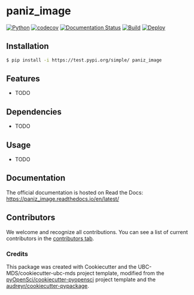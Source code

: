 # paniz_image 

[![Python](https://img.shields.io/badge/python-3.8-blue)]()
[![codecov](https://codecov.io/gh/paradise1260/paniz_image/branch/main/graph/badge.svg)](https://codecov.io/gh/paradise1260/paniz_image)
[![Documentation Status](https://readthedocs.org/projects/paniz_image/badge/?version=latest)](https://paniz_image.readthedocs.io/en/latest/?badge=latest)
[![Build](https://github.com/paradise1260/paniz_image/workflows/build/badge.svg)](https://github.com/paradise1260/paniz_image/actions/workflows/build.yml)
[![Deploy](https://github.com/paradise1260/paniz_image/actions/workflows/deploy.yml/badge.svg)](https://github.com/paradise1260/paniz_image/actions/workflows/deploy.yml)


## Installation

```bash
$ pip install -i https://test.pypi.org/simple/ paniz_image
```

## Features

- TODO

## Dependencies

- TODO

## Usage

- TODO

## Documentation

The official documentation is hosted on Read the Docs: https://paniz_image.readthedocs.io/en/latest/

## Contributors

We welcome and recognize all contributions. You can see a list of current contributors in the [contributors tab](https://github.com/paradise1260/paniz_image/graphs/contributors).

### Credits

This package was created with Cookiecutter and the UBC-MDS/cookiecutter-ubc-mds project template, modified from the [pyOpenSci/cookiecutter-pyopensci](https://github.com/pyOpenSci/cookiecutter-pyopensci) project template and the [audreyr/cookiecutter-pypackage](https://github.com/audreyr/cookiecutter-pypackage).
